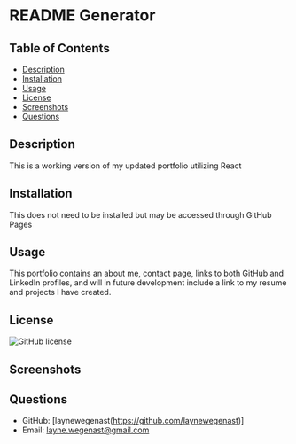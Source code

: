 # README Generator
 ## Table of Contents
 - [Description](#description)
 - [Installation](#installation)
 - [Usage](#usage)
 - [License](#license)
 - [Screenshots](#screenshots)
 - [Questions](#questions)

 ## Description
 This is a working version of my updated portfolio utilizing React
 ## Installation
 This does not need to be installed but may be accessed through GitHub Pages
 ## Usage
This portfolio contains an about me, contact page, links to both GitHub and LinkedIn profiles, and will in future development include a link to my resume and projects I have created.
 ## License
 ![GitHub license](https://img.shields.io/badge/license-MIT-blue.svg)

 ## Screenshots
 
 ## Questions
  - GitHub: [laynewegenast(https://github.com/laynewegenast)]
  - Email: [layne.wegenast@gmail.com](mailto:example@example.com)
